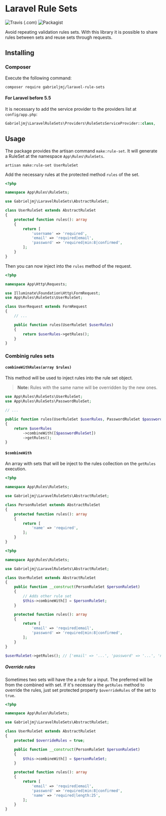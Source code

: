 # Laravel Rule Sets

![Travis (.com)](https://img.shields.io/travis/com/gabrieljmj/laravel-rule-sets) ![Packagist](https://img.shields.io/packagist/l/gabrieljmj/laravel-rule-sets)

Avoid repeating validation rules sets. With this library it is possible to share rules between sets and reuse sets through requests.

## Installing

### Composer

Execute the following command:

```terminal
composer require gabrieljmj/laravel-rule-sets
```

#### For Laravel before 5.5

It is necessary to add the service provider to the providers list at ```config/app.php```:

```php
Gabrieljmj\LaravelRuleSets\Providers\RuleSetsServiceProvider::class,
```

## Usage

The package provides the artisan command ```make:rule-set```. It will generate a RuleSet at the namespace ```App\Rules\RuleSets```.

```terminal
artisan make:rule-set UserRuleSet
```

Add the necessary rules at the protected method ```rules``` of the set.

```php
<?php

namespace App\Rules\RuleSets;

use Gabrieljmj\LaravelRuleSets\AbstractRuleSet;

class UserRuleSet extends AbstractRuleSet
{
    protected function rules(): array
    {
        return [
            'username' => 'required',
            'email' => 'required|email',
            'password' => 'required|min:8|confirmed',
        ];
    }
}
```

Then you can now inject into the ```rules``` method of the request.

```php
<?php

namespace App\Http\Requests;

use Illuminate\Foundation\Http\FormRequest;
use App\Rules\RuleSets\UserRuleSet;

class UserRequest extends FormRequest
{
    // ...

    public function rules(UserRuleSet $userRules)
    {
        return $userRules->getRules();
    }
}
```

### Combinig rules sets

#### ```combineWithRules(array $rules)```

This method will be used to inject rules into the rule set object.

> **Note:** Rules with the same name will be overridden by the new ones.

```php
use App\Rules\RuleSets\UserRuleSet;
use App\Rules\RuleSets\PasswordRuleSet;

// ...

public function rules(UserRuleSet $userRules, PasswordRuleSet $passwordRuleSet)
{
    return $userRules
        ->combineWith([$passwordRuleSet])
        ->getRules();
}
```

#### ```$combineWith```

An array with sets that will be inject to the rules collection on the ```getRules``` execution.

```php
<?php

namespace App\Rules\RuleSets;

use Gabrieljmj\LaravelRuleSets\AbstractRuleSet;

class PersonRuleSet extends AbstractRuleSet
{
    protected function rules(): array
    {
        return [
            'name' => 'required',
        ];
    }
}
```

```php
<?php

namespace App\Rules\RuleSets;

use Gabrieljmj\LaravelRuleSets\AbstractRuleSet;

class UserRuleSet extends AbstractRuleSet
{
    public function __construct(PersonRuleSet $personRuleSet)
    {
        // Adds other rule set
        $this->combineWith[] = $personRuleSet;
    }

    protected function rules(): array
    {
        return [
            'email' => 'required|email',
            'password' => 'required|min:8|confirmed',
        ];
    }
}
```

```php
$userRuleSet->getRules(); // ['email' => '...', 'password' => '...', 'name' => '...']
```

##### Override rules

Sometimes two sets will have the a rule for a input. The preferred will be from the combined with set. If it's necessary the ```getRules``` method to override the rules, just set protected property ```$overrideRules``` of the set to ```true```.

```php
<?php

namespace App\Rules\RuleSets;

use Gabrieljmj\LaravelRuleSets\AbstractRuleSet;

class UserRuleSet extends AbstractRuleSet
{
    protected $overrideRules = true;

    public function __construct(PersonRuleSet $personRuleSet)
    {
        $this->combineWith[] = $personRuleSet;
    }

    protected function rules(): array
    {
        return [
            'email' => 'required|email',
            'password' => 'required|min:8|confirmed',
            'name' => 'required|length:25',
        ];
    }
}
```
